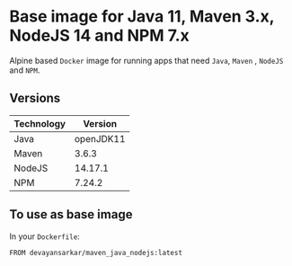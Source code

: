 # Base image for Java 11, Maven 3.x, NodeJS 14 and NPM 7.x

Alpine based `Docker` image for running apps that need `Java`, `Maven` , `NodeJS` and `NPM`.

## Versions

| Technology | Version   |
|------------|-----------|
| Java       | openJDK11 |
| Maven      | 3.6.3     |
| NodeJS     | 14.17.1   |
| NPM     | 7.24.2   |

## To use as base image

In your `Dockerfile`:

```docker
FROM devayansarkar/maven_java_nodejs:latest
```
